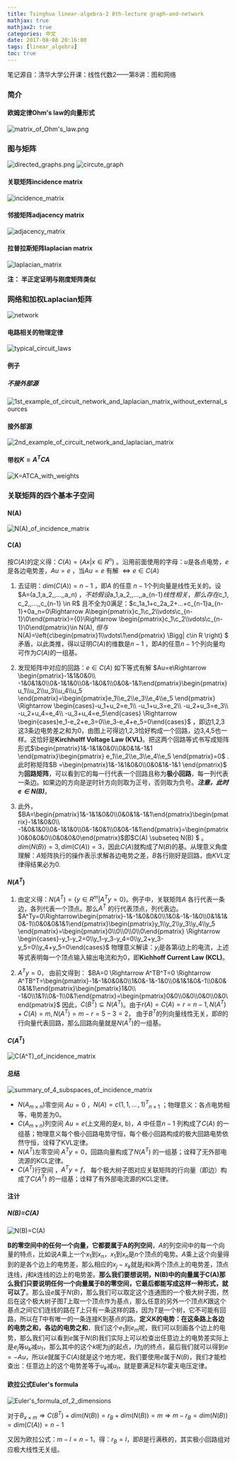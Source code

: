 ```yaml
---
title: Tsinghua linear-algebra-2 8th-lecture graph-and-network
mathjax: true
mathjax2: true
categories: 中文
date: 2017-08-08 20:16:00
tags: [linear_algebra]
toc: true
---
```


笔记源自：清华大学公开课：线性代数2——第8讲：图和网络

### 简介

#### 欧姆定律Ohm's law的向量形式
![matrix_of_Ohm's_law.png](http://pkaunwk1s.bkt.clouddn.com/gitpage/tsinghua_linear_algebra/2-8/1.png)

### 图与矩阵

![directed_graphs.png](http://pkaunwk1s.bkt.clouddn.com/gitpage/tsinghua_linear_algebra/2-8/2.png)
![circute_graph](http://pkaunwk1s.bkt.clouddn.com/gitpage/tsinghua_linear_algebra/2-8/3.png)

#### 关联矩阵incidence matrix

![incidence_matrix](http://pkaunwk1s.bkt.clouddn.com/gitpage/tsinghua_linear_algebra/2-8/4.png)

#### 邻接矩阵adjacency matrix

![adjacency_matrix](http://pkaunwk1s.bkt.clouddn.com/gitpage/tsinghua_linear_algebra/2-8/5.png)

#### 拉普拉斯矩阵laplacian matrix

![laplacian_matrix](http://pkaunwk1s.bkt.clouddn.com/gitpage/tsinghua_linear_algebra/2-8/6.png)

**注： 半正定证明与刚度矩阵类似**

### 网络和加权Laplacian矩阵

![network](http://pkaunwk1s.bkt.clouddn.com/gitpage/tsinghua_linear_algebra/2-8/7.png)

#### 电路相关的物理定律

![typical_circuit_laws](http://pkaunwk1s.bkt.clouddn.com/gitpage/tsinghua_linear_algebra/2-8/8.png)

#### 例子
##### 不接外部源

![1st_example_of_circuit_network_and_laplacian_matrix_without_external_sources](http://pkaunwk1s.bkt.clouddn.com/gitpage/tsinghua_linear_algebra/2-8/9.png)

#### 接外部源

![2nd_example_of_circuit_network_and_laplacian_matrix](http://pkaunwk1s.bkt.clouddn.com/gitpage/tsinghua_linear_algebra/2-8/10.png)

#### 带权$K=A^TCA$

![K=ATCA_with_weights](http://pkaunwk1s.bkt.clouddn.com/gitpage/tsinghua_linear_algebra/2-8/11.png)

### 关联矩阵的四个基本子空间

#### N(A)

![N(A)_of_incidence_matrix](http://pkaunwk1s.bkt.clouddn.com/gitpage/tsinghua_linear_algebra/2-8/12.png)

#### C(A)

按$C(A)$的定义得：$C(A)=\{Ax|x\in R^n\}$ 。沿用前面使用的字母：$u$是各点电势，$e$是各边电势差，$Au=e$ ，当$Au=e$ 有解 $\Leftrightarrow e \in C(A)$

1.  去证明：$dim(C(A))=n-1$ ，即$A$ 的任意 $n-1$个列向量是线性无关的。设$A=(a_1,a_2,\,...\,,a_n) $，不妨假设$a_1,a_2,\,...\,,a_{n-1}$线性相关，那么存在$c_1, c_2,\,...\,,c_{n-1} \in R$ 且不全为0满足：$c_1a_1+c_2a_2+...+c_{n-1}a_{n-1}+0a_n=0\Rightarrow A\begin{pmatrix}c_1\\c_2\\\vdots\\c_{n-1}\\0\end{pmatrix}={0}\Rightarrow \begin{pmatrix}c_1\\c_2\\\vdots\\c_{n-1}\\0\end{pmatrix}\in N(A), $但与$N(A)=\left\{c\begin{pmatrix}1\\\vdots\\1\end{pmatrix} \Bigg| c\in R \right\} $ 矛盾，以此类推，得以证明$C(A)$的维数是$n-1$ ，即$A$的任意$n-1$个列向量均可作为$C(A)$的一组基。

2.  发现矩阵中对应的回路：$e\in C(A)$ 如下等式有解 $Au=e\Rightarrow \begin{pmatrix}-1&1&0&0\\ -1&0&1&0\\0&-1&1&0\\0&-1&0&1\\0&0&-1&1\end{pmatrix}\begin{pmatrix}u_1\\u_2\\u_3\\u_4\\u_5 \end{pmatrix}=\begin{pmatrix}e_1\\e_2\\e_3\\e_4\\e_5 \end{pmatrix} \Rightarrow \begin{cases}-u_1+u_2=e_1\\ -u_1+u_3=e_2\\ -u_2+u_3=e_3\\ -u_2+u_4=e_4\\ -u_3+u_4=e_5\end{cases} \Rightarrow \begin{cases}e_1-e_2+e_3=0\\e_3-e_4+e_5=0\end{cases}$ ，即边1,2,3这3条边电势差之和为0，由图上可得边1,2,3恰好构成一个回路，边3,4,5也一样。这恰好是**Kirchholff Voltage Law (KVL)**。把这两个回路等式书写成矩阵形式$\begin{pmatrix}1&-1&1&0&0\\0&0&1&-1&1 \end{pmatrix}\begin{pmatrix} e_1\\e_2\\e_3\\e_4\\e_5 \end{pmatrix}=0$ . 此时称矩阵$B =\begin{pmatrix}1&-1&1&0&0\\0&0&1&-1&1 \end{pmatrix}$ 为**回路矩阵**，可以看到它的每一行代表一个回路且称为**极小回路**，每一列代表一条边。如果边的方向是逆时针方向则取为正号，否则取为负号。***注意，此时$e\in N(B)$***。
3.  此外，$BA=\begin{pmatrix}1&-1&1&0&0\\0&0&1&-1&1\end{pmatrix}\begin{pmatrix}-1&1&0&0\\ -1&0&1&0\\0&-1&1&0\\0&-1&0&1\\0&0&-1&1\end{pmatrix}=\begin{pmatrix}0&0&0&0\\0&0&0&0\end{pmatrix}$即$C(A) \subseteq N(B) $ 。$dim(N(B))=3, dim(C(A))=3$，因此$C(A)$就构成了$N(B)$的基。从理意义角度理解：$A$矩阵执行的操作表示求解各边电势之差，$B$各行刚好是回路，由$KVL$定律得结果必为0.

#### $N(A^T)$

1.  由定义得：$N(A^T)=\{y\in R^m|A^Ty=0\}$。例子中，关联矩阵$A$ 各行代表一条边，各列代表一个顶点。那么$A^T$ 的行代表顶点，列代表边。
    $A^Ty=0\Rightarrow\begin{pmatrix}-1&-1&0&0&0\\1&0&-1&-1&0\\0&1&1&0&-1\\0&0&0&1&1\end{pmatrix}\begin{pmatrix}y_1\\y_2\\y_3\\y_4\\y_5 \end{pmatrix}=\begin{pmatrix}0\\0\\0\\0\\0\end{pmatrix} \Rightarrow \begin{cases}-y_1-y_2=0\\y_1-y_3-y_4=0\\y_2+y_3-y_5=0\\y_4+y_5=0\end{cases}$
    物理意义解读：$y_i$是各第$i$边上的电流，上述等式表明每一个顶点输入输出电流和为0，即**Kichhoff Current Law (KCL)**。


1.  $A^Ty=0$， 由前文得到：
    $BA=0 \Rightarrow A^TB^T=0 \Rightarrow A^TB^T=\begin{pmatrix}-1&-1&0&0&0\\1&0&-1&-1&0\\0&1&1&0&-1\\0&0&0&1&1\end{pmatrix}\begin{pmatrix}1&0\\ -1&0\\1&1\\0&-1\\0&1\end{pmatrix}=\begin{pmatrix}0&0\\0&0\\0&0\\0&0\end{pmatrix}$
    因此，$C(B^T) \subseteq N(A^T)$。由于$r(A)=C(A)=r=n-1, N(A^T)+C(A)=m, N(A^T)=m-r=5-3=2$， 由于$B^T$的列向量线性无关，即$B$的行向量代表回路，那么回路向量就是$N(A^T)$的一组基。

#### $C(A^T)$

![C(A^T)_of_incidence_matrix](http://pkaunwk1s.bkt.clouddn.com/gitpage/tsinghua_linear_algebra/2-8/13.png)

#### 总结

![summary_of_4_subspaces_of_incidence_matrix](http://pkaunwk1s.bkt.clouddn.com/gitpage/tsinghua_linear_algebra/2-8/14.png)

-   $N(A_{m\times n})$零空间 $Au=0$ ，$N(A)=c{(1,1,\,...\,,1)^T}_{n\times 1}$ ；物理意义：各点电势相等，电势差为0。
-   $C(A_{m\times n})$列空间 $Au=e$(上文用的是x, b)，$A$ 中任意$n-1$ 列构成了$C(A)$ 的一组基；物理意义每个极小回路电势守恒，每个极小回路构成的极大回路电势依然守恒，诠释了KVL定律。
-   $N(A^T)$左零空间 $A^Ty=0$，回路向量构成了$N(A^T)$ 的一组基；诠释了无外部电流源的KCL定律。
-   $C(A^T)$行空间 ，$A^Ty=f$， 每个极大树子图对应关联矩阵的行向量（即边）构成了$C(A^T)$ 的一组基；诠释了有外部电流源的KCL定律。

#### 注计
##### N(B)=C(A)

![N(B)=C(A)](http://pkaunwk1s.bkt.clouddn.com/gitpage/tsinghua_linear_algebra/2-8/15.png)

**B的零空间中的任何一个向量，它都要属于A的列空间**，$A$的列空间中的每一个向量的特点，比如说$A$乘上一个$x_1$到$x_n$，$x_1$到$x_n$是$n$个顶点的电势。$A$乘上这个向量得到的是各个边上的电势差，那么相应的$x_j-x_k$就是$j$和$k$两个顶点上的电势差，顶点连线，$j$和$k$连线的边上的电势差。**那么我们要想说明，N(B)中的向量属于C(A)那么我们只要说明任何一个向量属于B的零空间，它最后都能写成这样一种形式，就可以了**。那么设$e$属于$N(B)$，那么我们可以取定这个连通图的一个极大树子图，然后在这个极大树子图$T$上取一个顶点作为基点，那么任意的另外一个顶点$K$跟这个基点之间它们连线的路在$T$上只有一条这样的路，因为$T$是一个树，它不可能有回路，所以在$T$中有唯一的一条连接K到基点的路。**定义K的电势：在这条路上各边的电势之和，各边的电势之和**，我们这个$e_1$到$e_m$呢，我们可以刻画各个边上的电势，那么我们可以看到$e$属于$N(B)$我们实际上可以检查出任意边上的电势差实际上是$e_j$等$u_k$减$u_1$，那么其中的这个$k$呢为j的起点，$l$为$j$的终点，最后我们就可以得到$e=-Au$，所以$e$就属于$C(A)$就是这个地方呢，我们要使用$e$属于$N(B)$，我们才能检查出：任意边上的这个电势差等于$u_k$减$u_l$，就是要满足科尔霍夫电压定律。

#### 欧拉公式Euler's formula

![Euler's_formula_of_2_dimensions](http://pkaunwk1s.bkt.clouddn.com/gitpage/tsinghua_linear_algebra/2-8/16.png)

对于$B_{x \times m}\Rightarrow C(B^T)+dim(N(B))=r_B+dim(N(B))=m\Rightarrow m-r_B=dim(N(B))=dim(C(A))=n-1$

又因为欧拉公式：$m-l=n-1$，得：$r_B=l$，即$B$是行满秩的，其实极小回路组对应极大线性无关组。 


























